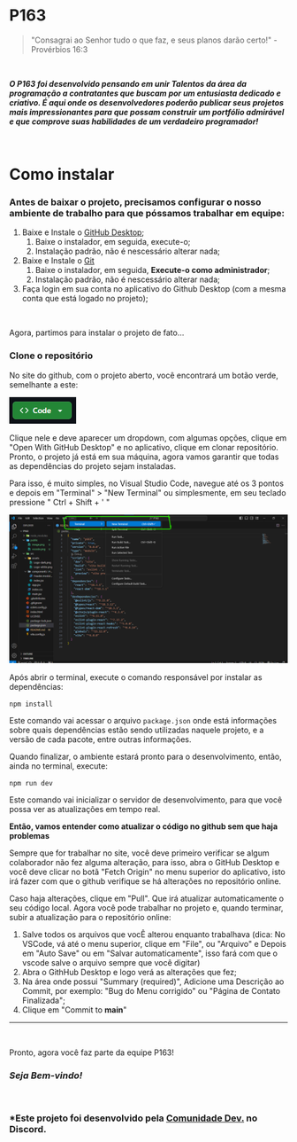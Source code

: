 # P163
>"Consagrai ao Senhor tudo o que faz, e seus planos darão certo!" - Provérbios 16:3

<br>

***O P163 foi desenvolvido pensando em unir Talentos da área da programação a contratantes que buscam por um entusiasta dedicado e criativo. É aqui onde os desenvolvedores poderão publicar seus projetos mais impressionantes para que possam construir um portfólio admirável e que comprove suas habilidades de um verdadeiro programador!***

<br>

# Como instalar

### Antes de baixar o projeto, precisamos configurar o nosso ambiente de trabalho para que póssamos trabalhar em equipe:

1. Baixe e Instale o [GitHub Desktop](https://desktop.github.com/download/);
    1. Baixe o instalador, em seguida, execute-o;
    2. Instalação padrão, não é nescessário alterar nada;
2. Baixe e Instale o [Git](https://git-scm.com/downloads)
    1. Baixe o instalador, em seguida, **Execute-o como administrador**;
    2. Instalação padrão, não é nescessário alterar nada;
3. Faça login em sua conta no aplicativo do Github Desktop (com a mesma conta que está logado no projeto);

<br>

Agora, partimos para instalar o projeto de fato...

### Clone o repositório

No site do github, com o projeto aberto, você encontrará um botão verde, semelhante a este:

![Botão mencionado acima](./public/image.png)

Clique nele e deve aparecer um dropdown, com algumas opções, clique em "Open With GitHub Desktop" e no aplicativo, clique em clonar repositório. Pronto, o projeto já está em sua máquina, agora vamos garantir que todas as dependências do projeto sejam instaladas.

Para isso, é muito simples, no Visual Studio Code, navegue até os 3 pontos e depois em "Terminal" > "New Terminal" ou simplesmente, em seu teclado pressione " Ctrl + Shift + ' "

![Passos mencionados acima](./public/vscode.png)

Após abrir o terminal, execute o comando responsável por instalar as dependências:

```
npm install
```

Este comando vai acessar o arquivo `package.json` onde está informações sobre quais dependências estão sendo utilizadas naquele projeto, e a versão de cada pacote, entre outras informações.

Quando finalizar, o ambiente estará pronto para o desenvolvimento, então, ainda no terminal, execute:

```
npm run dev
```

Este comando vai inicializar o servidor de desenvolvimento, para que você possa ver as atualizações em tempo real.

**Então, vamos entender como atualizar o código no github sem que haja problemas**

Sempre que for trabalhar no site, você deve primeiro verificar se algum colaborador não fez alguma alteração, para isso, abra o GitHub Desktop e você deve clicar no botã "Fetch Origin" no menu superior do aplicativo, isto irá fazer com que o github verifique se há alterações no repositório online.

Caso haja alterações, clique em "Pull". Que irá atualizar automaticamente o seu código local. Agora você pode trabalhar no projeto e, quando terminar, subir a atualização para o repositório online:

1. Salve todos os arquivos que vocÊ alterou enquanto trabalhava (dica: No VSCode, vá até o menu superior, clique em "File", ou "Arquivo" e Depois em "Auto Save" ou em "Salvar automaticamente", isso fará com que o vscode salve o arquivo sempre que você digitar)
2. Abra o GithHub Desktop e logo verá as alterações que fez;
3. Na área onde possui "Summary (required)", Adicione uma Descrição ao Commit, por exemplo: "Bug do Menu corrigido" ou "Página de Contato Finalizada";
4. Clique em "Commit to **main**"

---
<br>

Pronto, agora você faz parte da equipe P163!
### ***Seja Bem-vindo!***

<br>

### *Este projeto foi desenvolvido pela [Comunidade Dev.](https://discord.gg/96Xq4H6B) no Discord.